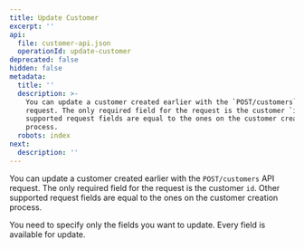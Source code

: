 ```yaml
---
title: Update Customer
excerpt: ''
api:
  file: customer-api.json
  operationId: update-customer
deprecated: false
hidden: false
metadata:
  title: ''
  description: >-
    You can update a customer created earlier with the `POST/customers` API
    request. The only required field for the request is the customer `id`. Other
    supported request fields are equal to the ones on the customer creation
    process.
  robots: index
next:
  description: ''
---
```

You can update a customer created earlier with the `POST/customers` API request. The only required field for the request is the customer `id`. Other supported request fields are equal to the ones on the customer creation process.

You need to specify only the fields you want to update. Every field is available for update.
